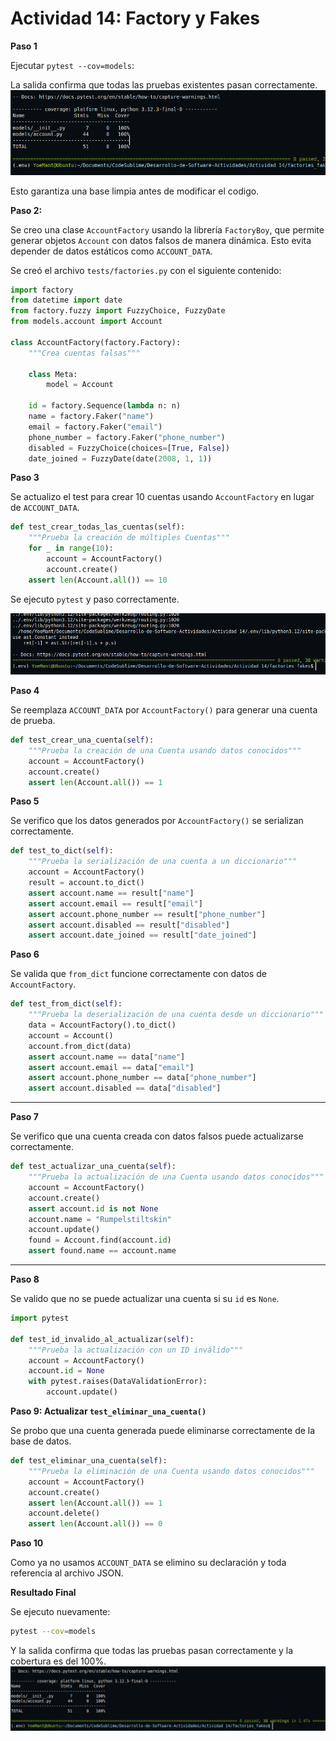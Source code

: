 

# Actividad 14: Factory y Fakes

**Paso 1**

Ejecutar `pytest --cov=models`:

La salida confirma que todas las pruebas existentes pasan correctamente.
![Descripción](Imagenes/fot1.png)

Esto garantiza una base limpia antes de modificar el codigo.


**Paso 2:**

Se creo una clase `AccountFactory` usando la librería `FactoryBoy`, que permite generar objetos `Account` con datos falsos de manera dinámica. Esto evita depender de datos estáticos como `ACCOUNT_DATA`.

Se creó el archivo `tests/factories.py` con el siguiente contenido:

```python
import factory
from datetime import date
from factory.fuzzy import FuzzyChoice, FuzzyDate
from models.account import Account

class AccountFactory(factory.Factory):
    """Crea cuentas falsas"""

    class Meta:
        model = Account

    id = factory.Sequence(lambda n: n)
    name = factory.Faker("name")
    email = factory.Faker("email")
    phone_number = factory.Faker("phone_number")
    disabled = FuzzyChoice(choices=[True, False])
    date_joined = FuzzyDate(date(2008, 1, 1))
```


**Paso 3**

Se actualizo el test para crear 10 cuentas usando `AccountFactory` en lugar de `ACCOUNT_DATA`.

```python
def test_crear_todas_las_cuentas(self):
    """Prueba la creación de múltiples Cuentas"""
    for _ in range(10):
        account = AccountFactory()
        account.create()
    assert len(Account.all()) == 10
```

Se ejecuto `pytest` y paso correctamente.

![Descripción](Imagenes/fot2.png)

**Paso 4**

Se reemplaza `ACCOUNT_DATA` por `AccountFactory()` para generar una cuenta de prueba.

```python
def test_crear_una_cuenta(self):
    """Prueba la creación de una Cuenta usando datos conocidos"""
    account = AccountFactory()
    account.create()
    assert len(Account.all()) == 1
```


**Paso 5**

Se verifico que los datos generados por `AccountFactory()` se serializan correctamente.

```python
def test_to_dict(self):
    """Prueba la serialización de una cuenta a un diccionario"""
    account = AccountFactory()
    result = account.to_dict()
    assert account.name == result["name"]
    assert account.email == result["email"]
    assert account.phone_number == result["phone_number"]
    assert account.disabled == result["disabled"]
    assert account.date_joined == result["date_joined"]
```


**Paso 6**

Se valida que `from_dict` funcione correctamente con datos de `AccountFactory`.

```python
def test_from_dict(self):
    """Prueba la deserialización de una cuenta desde un diccionario"""
    data = AccountFactory().to_dict()
    account = Account()
    account.from_dict(data)
    assert account.name == data["name"]
    assert account.email == data["email"]
    assert account.phone_number == data["phone_number"]
    assert account.disabled == data["disabled"]
```

---

**Paso 7**

Se verifico que una cuenta creada con datos falsos puede actualizarse correctamente.

```python
def test_actualizar_una_cuenta(self):
    """Prueba la actualización de una Cuenta usando datos conocidos"""
    account = AccountFactory()
    account.create()
    assert account.id is not None
    account.name = "Rumpelstiltskin"
    account.update()
    found = Account.find(account.id)
    assert found.name == account.name
```

---

**Paso 8**

Se valido que no se puede actualizar una cuenta si su `id` es `None`.

```python
import pytest

def test_id_invalido_al_actualizar(self):
    """Prueba la actualización con un ID inválido"""
    account = AccountFactory()
    account.id = None
    with pytest.raises(DataValidationError):
        account.update()
```


**Paso 9: Actualizar `test_eliminar_una_cuenta()`**

Se probo que una cuenta generada puede eliminarse correctamente de la base de datos.

```python
def test_eliminar_una_cuenta(self):
    """Prueba la eliminación de una Cuenta usando datos conocidos"""
    account = AccountFactory()
    account.create()
    assert len(Account.all()) == 1
    account.delete()
    assert len(Account.all()) == 0
```


**Paso 10**

Como ya no usamos `ACCOUNT_DATA` se elimino su declaración y toda referencia al archivo JSON.


**Resultado Final**

Se ejecuto nuevamente:

```bash
pytest --cov=models
```

Y la salida confirma que todas las pruebas pasan correctamente y la cobertura es del 100%.
![Descripción](Imagenes/fot3.png)

